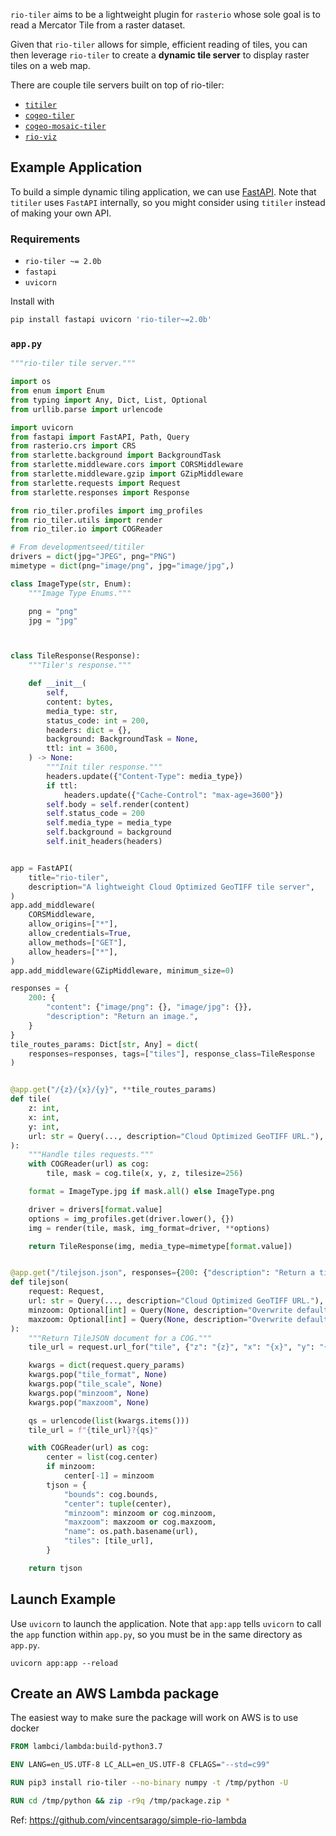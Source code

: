 
`rio-tiler` aims to be a lightweight plugin for `rasterio` whose sole goal is to
read a Mercator Tile from a raster dataset.

Given that `rio-tiler` allows for simple, efficient reading of tiles, you can
then leverage `rio-tiler` to create a **dynamic tile server** to display raster
tiles on a web map.

There are couple tile servers built on top of rio-tiler:

- [`titiler`](https://github.com/developmentseed/titiler)
- [`cogeo-tiler`](https://github.com/developmentseed/cogeo-tiler)
- [`cogeo-mosaic-tiler`](https://github.com/developmentseed/cogeo-mosaic-tiler)
- [`rio-viz`](https://github.com/developmentseed/rio-viz)

## Example Application

To build a simple dynamic tiling application, we can use
[FastAPI](https://github.com/tiangolo/fastapi). Note that `titiler` uses
`FastAPI` internally, so you might consider using `titiler` instead of making
your own API.

### Requirements

- `rio-tiler ~= 2.0b`
- `fastapi`
- `uvicorn`

Install with

```bash
pip install fastapi uvicorn 'rio-tiler~=2.0b'
```

### `app.py`

```python
"""rio-tiler tile server."""

import os
from enum import Enum
from typing import Any, Dict, List, Optional
from urllib.parse import urlencode

import uvicorn
from fastapi import FastAPI, Path, Query
from rasterio.crs import CRS
from starlette.background import BackgroundTask
from starlette.middleware.cors import CORSMiddleware
from starlette.middleware.gzip import GZipMiddleware
from starlette.requests import Request
from starlette.responses import Response

from rio_tiler.profiles import img_profiles
from rio_tiler.utils import render
from rio_tiler.io import COGReader

# From developmentseed/titiler
drivers = dict(jpg="JPEG", png="PNG")
mimetype = dict(png="image/png", jpg="image/jpg",)

class ImageType(str, Enum):
    """Image Type Enums."""

    png = "png"
    jpg = "jpg"



class TileResponse(Response):
    """Tiler's response."""

    def __init__(
        self,
        content: bytes,
        media_type: str,
        status_code: int = 200,
        headers: dict = {},
        background: BackgroundTask = None,
        ttl: int = 3600,
    ) -> None:
        """Init tiler response."""
        headers.update({"Content-Type": media_type})
        if ttl:
            headers.update({"Cache-Control": "max-age=3600"})
        self.body = self.render(content)
        self.status_code = 200
        self.media_type = media_type
        self.background = background
        self.init_headers(headers)


app = FastAPI(
    title="rio-tiler",
    description="A lightweight Cloud Optimized GeoTIFF tile server",
)
app.add_middleware(
    CORSMiddleware,
    allow_origins=["*"],
    allow_credentials=True,
    allow_methods=["GET"],
    allow_headers=["*"],
)
app.add_middleware(GZipMiddleware, minimum_size=0)

responses = {
    200: {
        "content": {"image/png": {}, "image/jpg": {}},
        "description": "Return an image.",
    }
}
tile_routes_params: Dict[str, Any] = dict(
    responses=responses, tags=["tiles"], response_class=TileResponse
)


@app.get("/{z}/{x}/{y}", **tile_routes_params)
def tile(
    z: int,
    x: int,
    y: int,
    url: str = Query(..., description="Cloud Optimized GeoTIFF URL."),
):
    """Handle tiles requests."""
    with COGReader(url) as cog:
        tile, mask = cog.tile(x, y, z, tilesize=256)

    format = ImageType.jpg if mask.all() else ImageType.png

    driver = drivers[format.value]
    options = img_profiles.get(driver.lower(), {})
    img = render(tile, mask, img_format=driver, **options)

    return TileResponse(img, media_type=mimetype[format.value])


@app.get("/tilejson.json", responses={200: {"description": "Return a tilejson"}})
def tilejson(
    request: Request,
    url: str = Query(..., description="Cloud Optimized GeoTIFF URL."),
    minzoom: Optional[int] = Query(None, description="Overwrite default minzoom."),
    maxzoom: Optional[int] = Query(None, description="Overwrite default maxzoom."),
):
    """Return TileJSON document for a COG."""
    tile_url = request.url_for("tile", {"z": "{z}", "x": "{x}", "y": "{y}"}).replace("\\", "")

    kwargs = dict(request.query_params)
    kwargs.pop("tile_format", None)
    kwargs.pop("tile_scale", None)
    kwargs.pop("minzoom", None)
    kwargs.pop("maxzoom", None)

    qs = urlencode(list(kwargs.items()))
    tile_url = f"{tile_url}?{qs}"

    with COGReader(url) as cog:
        center = list(cog.center)
        if minzoom:
            center[-1] = minzoom
        tjson = {
            "bounds": cog.bounds,
            "center": tuple(center),
            "minzoom": minzoom or cog.minzoom,
            "maxzoom": maxzoom or cog.maxzoom,
            "name": os.path.basename(url),
            "tiles": [tile_url],
        }

    return tjson
```

## Launch Example

Use `uvicorn` to launch the application. Note that `app:app` tells `uvicorn` to
call the `app` function within `app.py`, so you must be in the same directory as
`app.py`.

```
uvicorn app:app --reload
```

## Create an AWS Lambda package

The easiest way to make sure the package will work on AWS is to use docker

```dockerfile
FROM lambci/lambda:build-python3.7

ENV LANG=en_US.UTF-8 LC_ALL=en_US.UTF-8 CFLAGS="--std=c99"

RUN pip3 install rio-tiler --no-binary numpy -t /tmp/python -U

RUN cd /tmp/python && zip -r9q /tmp/package.zip *
```

Ref: https://github.com/vincentsarago/simple-rio-lambda

